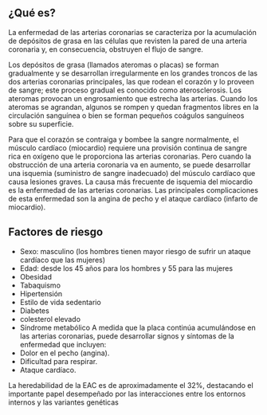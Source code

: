 ﻿## ¿Qué es?

La enfermedad de las arterias coronarias se caracteriza por la acumulación de depósitos de grasa en las células que revisten la pared de una arteria coronaria y, en consecuencia, obstruyen el flujo de sangre.

Los depósitos de grasa (llamados ateromas o placas) se forman gradualmente y se desarrollan irregularmente en los grandes troncos de las dos arterias coronarias principales, las que rodean el corazón y lo proveen de sangre; este proceso gradual es conocido como aterosclerosis. Los ateromas provocan un engrosamiento que estrecha las arterias. Cuando los ateromas se agrandan, algunos se rompen y quedan fragmentos libres en la circulación sanguínea o bien se forman pequeños coágulos sanguíneos sobre su superficie.

Para que el corazón se contraiga y bombee la sangre normalmente, el músculo cardíaco (miocardio) requiere una provisión continua de sangre rica en oxígeno que le proporciona las arterias coronarias. Pero cuando la obstrucción de una arteria coronaria va en aumento, se puede desarrollar una isquemia (suministro de sangre inadecuado) del músculo cardíaco que causa lesiones graves. La causa más frecuente de isquemia del miocardio es la enfermedad de las arterias coronarias. Las principales complicaciones de esta enfermedad son la angina de pecho y el ataque cardíaco (infarto de miocardio).
## Factores de riesgo
- Sexo: masculino (los hombres tienen mayor riesgo de sufrir un ataque cardíaco que las mujeres)
- Edad: desde los 45 años para los hombres y 55 para las mujeres
- Obesidad
- Tabaquismo
- Hipertensión
- Estilo de vida sedentario 
- Diabetes
- colesterol elevado
- Síndrome metabólico
A medida que la placa continúa acumulándose en las arterias coronarias, puede desarrollar signos y síntomas de la enfermedad que incluyen:
-	Dolor en el pecho (angina).
-	Dificultad para respirar. 
-	Ataque cardíaco.

La heredabilidad de la EAC es de aproximadamente el 32%, destacando el importante papel desempeñado por las interacciones entre los entornos internos y las variantes genéticas

